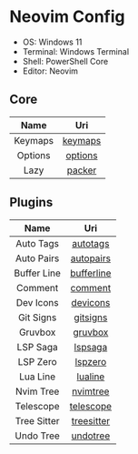 # Neovim Config

- OS: Windows 11
- Terminal: Windows Terminal
- Shell: PowerShell Core
- Editor: Neovim

## Core

|  Name   |                                        Uri                                         |
| :-----: | :--------------------------------------------------------------------------------: |
| Keymaps | [keymaps](https://github.com/mezdelex/NeovimConfig/blob/main/lua/core/keymaps.lua) |
| Options | [options](https://github.com/mezdelex/NeovimConfig/blob/main/lua/core/options.lua) |
|  Lazy   |   [packer](https://github.com/mezdelex/NeovimConfig/blob/main/lua/core/lazy.lua)   |

## Plugins

|    Name     |                                             Uri                                             |
| :---------: | :-----------------------------------------------------------------------------------------: |
|  Auto Tags  |   [autotags](https://github.com/mezdelex/NeovimConfig/tree/main/lua/plugins/autotags.lua)   |
| Auto Pairs  |  [autopairs](https://github.com/mezdelex/NeovimConfig/tree/main/lua/plugins/autopairs.lua)  |
| Buffer Line | [bufferline](https://github.com/mezdelex/NeovimConfig/tree/main/lua/plugins/bufferline.lua) |
|   Comment   |    [comment](https://github.com/mezdelex/NeovimConfig/tree/main/lua/plugins/comment.lua)    |
|  Dev Icons  |   [devicons](https://github.com/mezdelex/NeovimConfig/tree/main/lua/plugins/devicons.lua)   |
|  Git Signs  |   [gitsigns](https://github.com/mezdelex/NeovimConfig/tree/main/lua/plugins/gitsigns.lua)   |
|   Gruvbox   |    [gruvbox](https://github.com/mezdelex/NeovimConfig/blob/main/lua/plugins/gruvbox.lua)    |
|  LSP Saga   |    [lspsaga](https://github.com/mezdelex/NeovimConfig/tree/main/lua/plugins/lspsaga.lua)    |
|  LSP Zero   |    [lspzero](https://github.com/mezdelex/NeovimConfig/tree/main/lua/plugins/lspzero.lua)    |
|  Lua Line   |    [lualine](https://github.com/mezdelex/NeovimConfig/tree/main/lua/plugins/lualine.lua)    |
|  Nvim Tree  |   [nvimtree](https://github.com/mezdelex/NeovimConfig/tree/main/lua/plugins/nvimtree.lua)   |
|  Telescope  |  [telescope](https://github.com/mezdelex/NeovimConfig/tree/main/lua/plugins/telescope.lua)  |
| Tree Sitter | [treesitter](https://github.com/mezdelex/NeovimConfig/tree/main/lua/plugins/treesitter.lua) |
|  Undo Tree  |   [undotree](https://github.com/mezdelex/NeovimConfig/tree/main/lua/plugins/undotree.lua)   |
